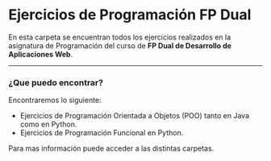 
Ejercicios de Programación FP Dual
===================

En esta carpeta se encuentran todos los ejercicios realizados en la asignatura de Programación del curso de **FP Dual de Desarrollo de Aplicaciones Web**.


---------


### ¿Que puedo encontrar?

Encontraremos lo siguiente:

* Ejercicios de Programación Orientada a Objetos (POO) tanto en Java como en Python.
* Ejercicios de Programación Funcional en Python.

Para mas información puede acceder a las distintas carpetas.

